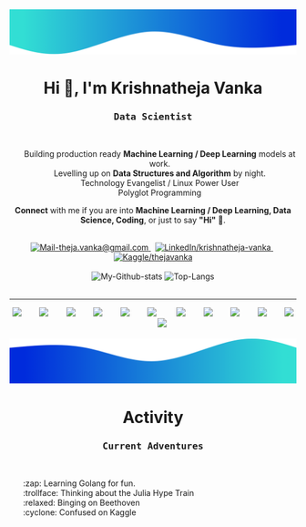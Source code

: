 <img alt="Wave me" src="./images/border-top.png/" />
<h1 align="center">Hi 👋, I'm Krishnatheja Vanka</h1>
<h3 align='center'>
    <samp>Data Scientist</samp>
</h3>

<br/>

<ul align='center' style="list-style-type:none;">
    <li>Building production ready <b>Machine Learning / Deep Learning</b> models at work.</li>
    <li>Levelling up on <b>Data Structures and Algorithm</b> by night.</li>
    <li>Technology Evangelist / Linux Power User</li>
    <li>Polyglot Programming</li>
</ul>
<p align='center'>
    <b>Connect</b> with me if you are into <b>Machine Learning / Deep Learning, Data Science, Coding</b>, or just to say <b>"Hi"</b> 👋.
</p>

<br/>

<div align='center'>
    <a href="mailto:theja.vanka@gmail.com" target="_blank" rel="noopener noreferrer">
        <img src="https://img.shields.io/badge/Mail_Me-c14438?style=for-the-badge&logo=Gmail&logoColor=white" alt="Mail-theja.vanka@gmail.com">
    </a>
    &nbsp;
    <a href="https://www.linkedin.com/in/krishnatheja-vanka/" target="_blank" rel="noopener noreferrer">
        <img src="https://img.shields.io/badge/LinkedIn-%230077B5.svg?&style=for-the-badge&logo=linkedin&logoColor=white" alt="LinkedIn/krishnatheja-vanka">
    </a>
    &nbsp;
    <a href="https://kaggle.com/thejavanka/" target="_blank" rel="noopener noreferrer">
        <img src="https://img.shields.io/badge/Kaggle-20BEFF.svg?&style=for-the-badge&logo=kaggle&logoColor=white" alt="Kaggle/thejavanka">
    </a>
</div>

<br/>

<div align='center'>
    <img src='https://github-readme-stats.vercel.app/api?username=theja-vanka&show_icons=true&count_private=true&include_all_commits=true&custom_title=My%20Github%20Stats&hide_border=true' alt='My-Github-stats'>
    <img src='https://github-readme-stats.vercel.app/api/top-langs/?username=theja-vanka&custom_title=Most%20Used%20Extensions&langs_count=3&hide_border=true&hide=html,css,MATLAB' alt='Top-Langs'>
</div>

<br/>

---

<div align='center' width="100%">
    <img src="https://upload.wikimedia.org/wikipedia/commons/1/18/ISO_C%2B%2B_Logo.svg" width="25px">&nbsp;&nbsp;&nbsp;&nbsp;&nbsp;&nbsp;&nbsp;
    <img src="https://www.vectorlogo.zone/logos/python/python-icon.svg" width="25px">&nbsp;&nbsp;&nbsp;&nbsp;&nbsp;&nbsp;&nbsp;
    <img src="https://www.vectorlogo.zone/logos/javascript/javascript-icon.svg" width="25px">&nbsp;&nbsp;&nbsp;&nbsp;&nbsp;&nbsp;&nbsp;
    <img src="https://www.vectorlogo.zone/logos/apache_spark/apache_spark-icon.svg" width="25px">&nbsp;&nbsp;&nbsp;&nbsp;&nbsp;&nbsp;&nbsp;
    <img src="https://www.vectorlogo.zone/logos/tensorflow/tensorflow-icon.svg" width="25px">&nbsp;&nbsp;&nbsp;&nbsp;&nbsp;&nbsp;&nbsp;
    <img src="https://www.vectorlogo.zone/logos/pytorch/pytorch-icon.svg" width="25px">
    &nbsp;&nbsp;&nbsp;&nbsp;&nbsp;&nbsp;&nbsp;
    <img src="https://www.vectorlogo.zone/logos/pocoo_flask/pocoo_flask-icon.svg" width="25px">&nbsp;&nbsp;&nbsp;&nbsp;&nbsp;&nbsp;&nbsp;
    <img src="https://www.vectorlogo.zone/logos/nodejs/nodejs-icon.svg" width="25px">&nbsp;&nbsp;&nbsp;&nbsp;&nbsp;&nbsp;&nbsp;
    <img src="https://upload.wikimedia.org/wikipedia/commons/3/3e/Manjaro-logo.svg" width="25px">&nbsp;&nbsp;&nbsp;&nbsp;&nbsp;&nbsp;&nbsp;
    <img src="https://www.vectorlogo.zone/logos/neovimio/neovimio-icon.svg" width="25px">&nbsp;&nbsp;&nbsp;&nbsp;&nbsp;&nbsp;&nbsp;
    <img src="https://upload.wikimedia.org/wikipedia/commons/9/9a/Visual_Studio_Code_1.35_icon.svg" width="25px">&nbsp;&nbsp;&nbsp;&nbsp;&nbsp;&nbsp;&nbsp;
    <img src="https://www.vectorlogo.zone/logos/docker/docker-icon.svg" width="25px">
</div>

<br/>

<img alt="Wave me" src="./images/border-bot.png/" />

<h1 align="center">Activity</h1>
<h3 align='center'>
    <samp>Current Adventures</samp>
</h3>

<br/>

<ul align='left' style="list-style-type:none;">
    <li>:zap: Learning Golang for fun.</li>
    <li>:trollface: Thinking about the Julia Hype Train</li>
    <li>:relaxed: Binging on Beethoven</li>
    <li>:cyclone: Confused on Kaggle</li>
</ul>
